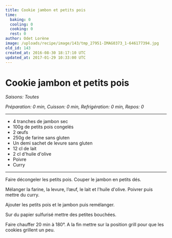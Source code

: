 ```yaml
---
title: Cookie jambon et petits pois
time:
  baking: 0
  cooling: 0
  cooking: 0
  rest: 0
author: Odet Lorène
image: /uploads/recipe/image/143/tmp_27951-IMAG0373_1-646177394.jpg
old_id: 143
created_at: 2016-08-30 18:17:10 UTC
updated_at: 2017-01-29 10:33:00 UTC
---
```


# Cookie jambon et petits pois

_Saisons: Toutes_

_Préparation: 0 min, Cuisson: 0 min, Refrigération: 0 min, Repos: 0_

---

- 4 tranches de jambon sec
- 100g de petits pois congelés
- 2 œufs
- 250g de farine sans gluten
- Un demi sachet de levure sans gluten
- 12 cl de lait
- 2 cl d'huile d'olive
- Poivre
- Curry

---

Faire décongeler les petits pois. Couper le jambon en petits dés.

Mélanger la farine, la levure, l’œuf, le lait et l'huile d'olive. Poivrer puis mettre du curry.

Ajouter les petits pois et le jambon puis remélanger.

Sur du papier sulfurisé mettre des petites bouchées.

Faire chauffer 20 min à 180°. A la fin mettre sur la position grill pour que les cookies grillent un peu.
